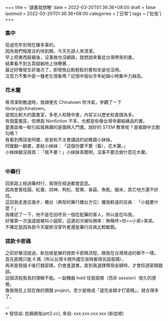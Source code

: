 +++
title = '讀書就想睡'
date = 2022-03-20T01:36:36+08:00
draft = false
lastmod = 2022-03-20T01:36:36+08:00
categories = ['日常']
tags = ['批兔']
+++
### 集中 
從過完年到現在蠻多事的。<br>
因為我們租屋合約快到期，今天先請人來清潔。<br>
早上把東西裝箱後，沒事做也沒網路，就想說來看從台灣帶來的書。<br>
結果看不到五頁就躺地上快睡著…<br>
最近好像發生好幾次了，即使換比較輕鬆的書和坐姿也沒用。<br>
注意力不集中是一種老化現象嗎？記憶中我似乎年紀越小時集中力越高。<br>

### 花木蘭 
等清潔劑散退時，我順便去 Chinatown 吹冷氣，參觀了一下 library@chinatown。<br>
是間比較大的圖書室，多老人和簡中書，內容又以歷史和食譜為多。<br>
有個童書區，但裡面 Nonfiction 不多，也都是些像台灣寺廟結緣品的書。<br>
童書區唯一較引起我興趣的是圍棋入門書。說好的 STEM 教育呢？直接跟中文脫勾嗎？<br>
我看到應該是阿嬤、爸爸和不太會講話的幼稚園小妹妹。<br>
阿嬤翻一翻書，拿給小妹妹︰「這個你要不要（看），花木蘭。」<br>
小妹妹翻沒兩頁︰「我不要！」小妹妹真聰明，沒事不要去做什麼花木蘭。<br>
<br>
### 中藥行 
回家路上經過藥材行，我現在經過都會逛逛。<br>
因為會賣桂圓、紅棗、四神、枸杞、堅果、香菇、魚乾、蝦米，其它地方還不好找。<br>
這回我走進店幾步，櫃台（典型的藥行櫃台方位）離我較遠的店員︰「小姐要什麼？」<br>
我確認了一下，他不是在招呼另一個在配藥的客人，所以是在叫我。<br>
好像第一次遠遠就被叫小姐耶，這邊初次被叫頻率：無稱呼>你>>小弟>弟弟。<br>
不確定是因為我今天變胖沒穿外套還是藥行店員比較敏銳。<br>

### 提款卡密碼 
之前好像沒提過，新加坡星展的提款卡密碼流程，跟我在台灣用過的都不一樣。<br>
首先密碼只能 6 碼（所以台灣卡開外國交易時都得另設密碼），<br>
再來是我插卡後打錯密碼，仍會進選單。直到我選擇領現金額時，才會知道密碼錯誤。<br>
這個流程我真的理解不能。一副機器 hold 住我密碼（而非 session）很久的感覺。<br>
像我現在上班在做的領錢 project，至少是做成「選完金額才打密碼」，就合理多了。<br>
<br>
--<br>
※ 發信站: 批踢踢兔(ptt2.cc), 來自: xxx.xxx.xxx.xxx (新加坡)<br>
